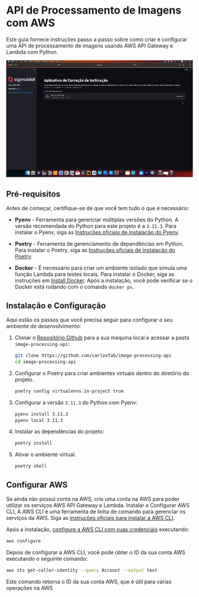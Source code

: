 # API de Processamento de Imagens com AWS

Este guia fornece instruções passo a passo sobre como criar e configurar uma API de processamento de imagens usando AWS API Gateway e Lambda com Python.

![Banner](img/streamlit_app.gif)

## Pré-requisitos

Antes de começar, certifique-se de que você tem tudo o que é necessário:

- **Pyenv** - Ferramenta para gerenciar múltiplas versões do Python. A versão recomendada do Python para este projeto é a `3.11.3`. Para instalar o Pyenv, siga as [Instruções oficiais de instalação do Pyenv](https://github.com/pyenv/pyenv#installation).

- **Poetry** - Ferramenta de gerenciamento de dependências em Python. Para instalar o Poetry, siga as [Instruções oficiais de instalação do Poetry](https://python-poetry.org/docs/#installation).

- **Docker** - É necessário para criar um ambiente isolado que simula uma função Lambda para testes locais. Para instalar o Docker, siga as instruções em [Install Docker](https://docs.docker.com/). Após a instalação, você pode verificar se o Docker está rodando com o comando `docker ps`.

## Instalação e Configuração

Aqui estão os passos que você precisa seguir para configurar o seu ambiente de desenvolvimento:

1. Clonar o [Repositório Github](https://github.com/carlosfab/image-processing-api) para a sua máquina local e acessar a pasta `image-processing-api`:

   ```bash
   git clone https://github.com/carlosfab/image-processing-api
   cd image-processing-api
   ```

2. Configurar o Poetry para criar ambientes virtuais dentro do diretório do projeto.

   ```bash
   poetry config virtualenvs.in-project true
   ```

3. Configurar a versão `3.11.3` do Python com Pyenv:

   ```bash
   pyenv install 3.11.3
   pyenv local 3.11.3
   ```

4. Instalar as dependências do projeto:

   ```bash
   poetry install
   ```

5. Ativar o ambiente virtual.

   ```bash
   poetry shell
   ```

## Configurar AWS

Se ainda não possui conta na AWS, crie uma conta na AWS para poder utilizar os serviços AWS API Gateway e Lambda. Instalar e Configurar AWS CLI, A AWS CLI é uma ferramenta de linha de comando para gerenciar os serviços da AWS. Siga as [instruções oficiais para instalar a AWS CLI](https://docs.aws.amazon.com/cli/latest/userguide/getting-started-install.html).

Após a instalação, [configure a AWS CLI com suas credenciais](https://docs.aws.amazon.com/cli/latest/userguide/cli-configure-files.html) executando:

```bash
aws configure
```

Depois de configurar a AWS CLI, você pode obter o ID da sua conta AWS executando o seguinte comando:

```bash
aws sts get-caller-identity --query Account --output text
```

Este comando retorna o ID da sua conta AWS, que é útil para várias operações na AWS
